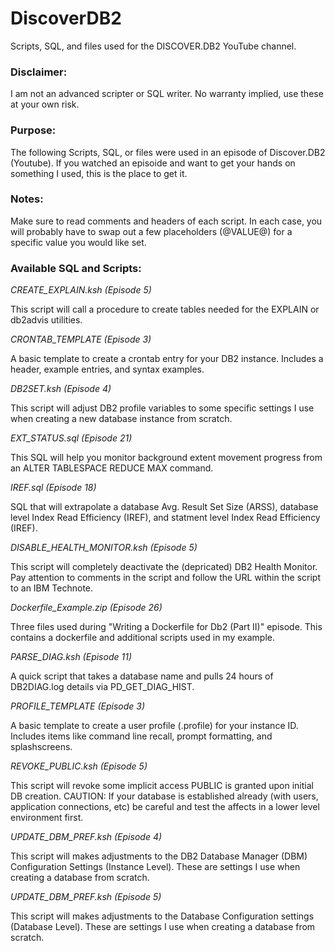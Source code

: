 # DiscoverDB2
Scripts, SQL, and files used for the DISCOVER.DB2 YouTube channel.

### Disclaimer:
I am not an advanced scripter or SQL writer. No warranty implied, use these at your own risk.

### Purpose:
The following Scripts, SQL, or files were used in an episode of Discover.DB2 (Youtube). If you watched an episoide and want to get your hands on something I used, this is the place to get it.

### Notes:
Make sure to read comments and headers of each script. In each case, you will probably have to swap out a few placeholders (@VALUE@) for a specific value you would like set.

### Available SQL and Scripts:

*CREATE_EXPLAIN.ksh (Episode 5)*

This script will call a procedure to create tables needed for the EXPLAIN or db2advis utilities.


*CRONTAB_TEMPLATE (Episode 3)*

A basic template to create a crontab entry for your DB2 instance. Includes a header, example entries, and syntax examples.


*DB2SET.ksh (Episode 4)*

This script will adjust DB2 profile variables to some specific settings I use when creating a new database instance from scratch.

*EXT_STATUS.sql (Episode 21)*

This SQL will help you monitor background extent movement progress from an ALTER TABLESPACE REDUCE MAX command.

*IREF.sql (Episode 18)*

SQL that will extrapolate a database Avg. Result Set Size (ARSS), database level Index Read Efficiency (IREF), and statment level Index Read Efficiency (IREF).

*DISABLE_HEALTH_MONITOR.ksh (Episode 5)*

This script will completely deactivate the (depricated) DB2 Health Monitor. Pay attention to comments in the script and follow the URL within the script to an IBM Technote.

*Dockerfile_Example.zip (Episode 26)*

Three files used during "Writing a Dockerfile for Db2 (Part II)" episode. This contains a dockerfile and additional scripts used in my example.

*PARSE_DIAG.ksh (Episode 11)*

A quick script that takes a database name and pulls 24 hours of DB2DIAG.log details via PD_GET_DIAG_HIST.


*PROFILE_TEMPLATE (Episode 3)*

A basic template to create a user profile (.profile) for your instance ID. Includes items like command line recall, prompt formatting, and splashscreens.


*REVOKE_PUBLIC.ksh (Episode 5)*

This script will revoke some implicit access PUBLIC is granted upon initial DB creation. CAUTION: If your database is established already (with users, application connections, etc) be careful and test the affects in a lower level environment first.


*UPDATE_DBM_PREF.ksh (Episode 4)*

This script will makes adjustments to the DB2 Database Manager (DBM) Configuration Settings (Instance Level). These are settings I use when creating a database from scratch.


*UPDATE_DBM_PREF.ksh (Episode 5)*

This script will makes adjustments to the Database Configuration settings (Database Level). These are settings I use when creating a database from scratch.


